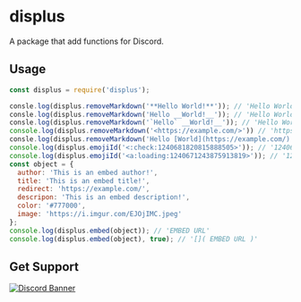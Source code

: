 # displus
A package that add functions for Discord.

## Usage
```js
const displus = require('displus');

consle.log(displus.removeMarkdown('**Hello World!**')); // 'Hello World!'
consle.log(displus.removeMarkdown('Hello __World!__')); // 'Hello World!'
consle.log(displus.removeMarkdown('`Hello` __World!__')); // 'Hello World!'
console.log(displus.removeMarkdown('<https://example.com/>')) // 'https://example.com/'
consle.log(displus.removeMarkdown('Hello [World](https://example.com/)!')); // 'Hello World!'
console.log(displus.emojiId('<:check:1240681820815888505>')); // '1240681820815888505'
console.log(displus.emojiId('<a:loading:1240671243875913819>')); // '1240671243875913819'
const object = {
  author: 'This is an embed author!',
  title: 'This is an embed title!',
  redirect: 'https://example.com/',
  descripon: 'This is an embed description!',
  color: '#777000',
  image: 'https://i.imgur.com/EJOjIMC.jpeg'
};
console.log(displus.embed(object)); // 'EMBED URL'
console.log(displus.embed(object), true); // '[⁠︎]( EMBED URL )'
```

## Get Support
<a href="https://discord.gg/yKW8wWKCnS"><img src="https://discordapp.com/api/guilds/1005287561582878800/widget.png?style=banner4" alt="Discord Banner"/></a>